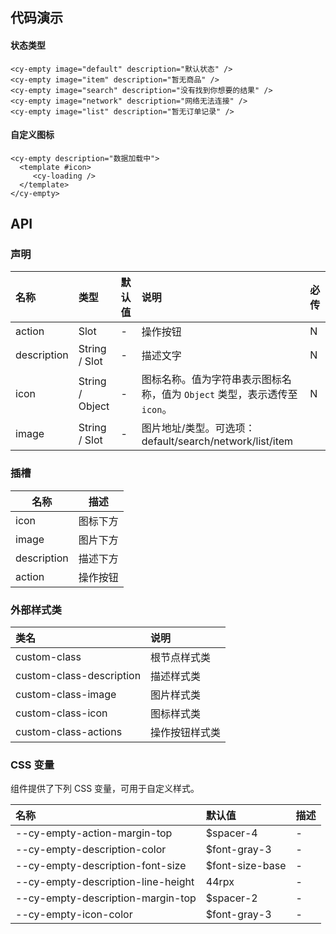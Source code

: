 ## 代码演示

#### 状态类型

```
<cy-empty image="default" description="默认状态" />
<cy-empty image="item" description="暂无商品" />
<cy-empty image="search" description="没有找到你想要的结果" />
<cy-empty image="network" description="网络无法连接" />
<cy-empty image="list" description="暂无订单记录" />
```

#### 自定义图标

```
<cy-empty description="数据加载中">
  <template #icon>
 	 <cy-loading />
  </template>
</cy-empty>
```



## API

### 声明

| 名称        | 类型            | 默认值 | 说明                                                         | 必传 |
| :---------- | :-------------- | :----- | :----------------------------------------------------------- | :--- |
| action      | Slot            | -      | 操作按钮                                                     | N    |
| description | String / Slot   | -      | 描述文字                                                     | N    |
| icon        | String / Object | -      | 图标名称。值为字符串表示图标名称，值为 `Object` 类型，表示透传至 `icon`。 | N    |
| image       | String / Slot   | -      | 图片地址/类型。可选项：default/search/network/list/item      |      |

### 插槽

| 名称        | 描述     |
| ----------- | -------- |
| icon        | 图标下方 |
| image       | 图片下方 |
| description | 描述下方 |
| action      | 操作按钮 |

### 外部样式类

| 类名                     | 说明           |
| :----------------------- | :------------- |
| custom-class             | 根节点样式类   |
| custom-class-description | 描述样式类     |
| custom-class-image       | 图片样式类     |
| custom-class-icon        | 图标样式类     |
| custom-class-actions     | 操作按钮样式类 |

### CSS 变量

组件提供了下列 CSS 变量，可用于自定义样式。

| 名称                               | 默认值          | 描述 |
| :--------------------------------- | :-------------- | :--- |
| --cy-empty-action-margin-top       | $spacer-4       | -    |
| --cy-empty-description-color       | $font-gray-3    | -    |
| --cy-empty-description-font-size   | $font-size-base | -    |
| --cy-empty-description-line-height | 44rpx           | -    |
| --cy-empty-description-margin-top  | $spacer-2       | -    |
| --cy-empty-icon-color              | $font-gray-3    | -    |